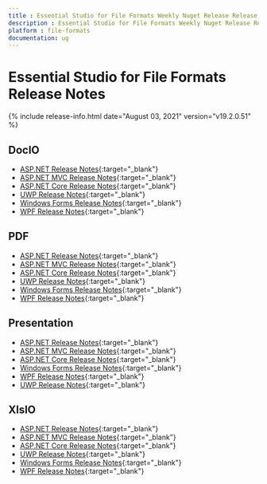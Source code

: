 ```yaml
---
title : Essential Studio for File Formats Weekly Nuget Release Release Notes  
description : Essential Studio for File Formats Weekly Nuget Release Release Notes  
platform : file-formats
documentation: ug
---
```


# Essential Studio for File Formats  Release Notes  

{% include release-info.html date="August 03, 2021" version="v19.2.0.51" %} 

## DocIO

* [ASP.NET Release Notes](/aspnet/release-notes/v19.2.0.51#docio){:target="_blank"}
* [ASP.NET MVC Release Notes](/aspnetmvc/release-notes/v19.2.0.51#docio){:target="_blank"}
* [ASP.NET Core Release Notes](/aspnet-core/release-notes/v19.2.0.51#docio){:target="_blank"}
* [UWP Release Notes](/uwp/release-notes/v19.2.0.51#docio){:target="_blank"}
* [Windows Forms Release Notes](/windowsforms/release-notes/v19.2.0.51#docio){:target="_blank"}
* [WPF Release Notes](/wpf/release-notes/v19.2.0.51#docio){:target="_blank"}


## PDF

* [ASP.NET Release Notes](/aspnet/release-notes/v19.2.0.51#pdf){:target="_blank"}
* [ASP.NET MVC Release Notes](/aspnetmvc/release-notes/v19.2.0.51#pdf){:target="_blank"}
* [ASP.NET Core Release Notes](/aspnet-core/release-notes/v19.2.0.51#pdf){:target="_blank"}
* [UWP Release Notes](/uwp/release-notes/v19.2.0.51#pdf){:target="_blank"}
* [Windows Forms Release Notes](/windowsforms/release-notes/v19.2.0.51#pdf){:target="_blank"}
* [WPF Release Notes](/wpf/release-notes/v19.2.0.51#pdf){:target="_blank"}


## Presentation

* [ASP.NET Release Notes](/aspnet/release-notes/v19.2.0.51#presentation){:target="_blank"}
* [ASP.NET MVC Release Notes](/aspnetmvc/release-notes/v19.2.0.51#presentation){:target="_blank"}
* [ASP.NET Core Release Notes](/aspnet-core/release-notes/v19.2.0.51#presentation){:target="_blank"}
* [Windows Forms Release Notes](/windowsforms/release-notes/v19.2.0.51#presentation){:target="_blank"}
* [WPF Release Notes](/wpf/release-notes/v19.2.0.51#presentation){:target="_blank"}
* [UWP Release Notes](/uwp/release-notes/v19.2.0.51#presentation){:target="_blank"}


## XlsIO

* [ASP.NET Release Notes](/aspnet/release-notes/v19.2.0.51#xlsio){:target="_blank"}
* [ASP.NET MVC Release Notes](/aspnetmvc/release-notes/v19.2.0.51#xlsio){:target="_blank"}
* [ASP.NET Core Release Notes](/aspnet-core/release-notes/v19.2.0.51#xlsio){:target="_blank"}
* [UWP Release Notes](/uwp/release-notes/v19.2.0.51#xlsio){:target="_blank"}
* [Windows Forms Release Notes](/windowsforms/release-notes/v19.2.0.51#xlsio){:target="_blank"}
* [WPF Release Notes](/wpf/release-notes/v19.2.0.51#xlsio){:target="_blank"}